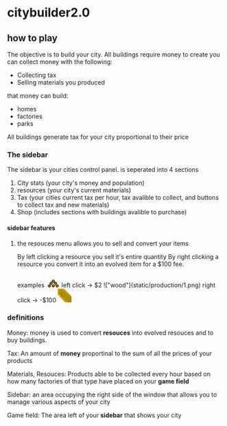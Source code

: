 # citybuilder2.0

## how to play
The objective is to build your city. 
All buildings require money to create
you can collect money with the following:
- Collecting tax
- Selling materials you produced

that money can build:
- homes
- factories
- parks

All buildings generate tax for your city proportional to their price
### The sidebar
The sidebar is your cities control panel. is seperated into 4 sections
1) City stats (your city's money and population)
2) resources (your city's current materials)
3) Tax (your cities current tax per hour, tax avalible to collect, and buttons to collect tax and new materials)
4) Shop (includes sections with buildings avalible to purchase)
#### sidebar features
1) the resouces menu allows you to sell and convert your items

    By left clicking a resource you sell it's entire quantity
    By right clicking a resource you convert it into an evolved item for a $100 fee.
    
    examples
    !["wood"](static/production/1.png) left click -> $2
    !["wood"](static/production/1.png) right click -> -$100 !["plank"](static/production/c1.png)


### definitions
Money: money is used to convert **resouces** into evolved resouces and to buy buildings.

Tax: An amount of **money** proportinal to the sum of all the prices of your products

Materials, Resouces: Products able to be collected every hour based on how many factories of that type have placed on your **game field**

Sidebar: an area occupying the right side of the window that allows you to manage various aspects of your city

Game field: The area left of your **sidebar** that shows your city


